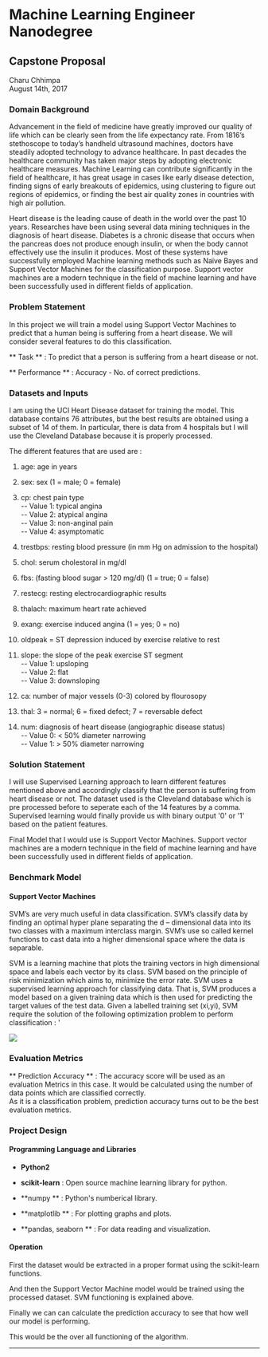 # Machine Learning Engineer Nanodegree
## Capstone Proposal
Charu Chhimpa  
August 14th, 2017

### Domain Background
Advancement in the field of medicine have greatly improved our quality of life which can be clearly seen from the life expectancy rate. From 1816’s stethoscope to today’s handheld ultrasound machines, doctors have steadily adopted technology to advance healthcare. In past decades the healthcare community has taken major steps by adopting electronic healthcare measures. Machine Learning can contribute significantly in the field of healthcare, it has great usage in cases like early disease detection, finding signs of early breakouts of epidemics, using clustering to figure out regions of epidemics, or finding the best air quality zones in countries with high air pollution.  

Heart disease is the leading cause of death in the world over the past 10 years. Researches have been using several data mining techniques in the diagnosis of heart disease. Diabetes is a chronic disease that occurs when the pancreas does not produce enough insulin, or when the body cannot effectively use the insulin it produces. Most of these systems have successfully employed Machine learning methods such as Naïve Bayes and Support Vector Machines for the classification purpose. Support vector machines are a modern technique in the field of machine learning and have been successfully used in different fields of application. 




### Problem Statement

In this project we will train a model using Support Vector Machines to predict that a human being is suffering from a  heart disease. We will consider several features to do this classification.   

** Task **  : To predict that a person is suffering from a heart disease or not.  

** Performance ** : Accuracy - No. of correct predictions.  



### Datasets and Inputs

I am using the UCI Heart Disease dataset for training the model. This database contains 76 attributes, but the best results are obtained using a subset of 14 of them. In particular, there is data from 4 hospitals but I will use the Cleveland Database because it is properly processed.  

The different features that are used are  :   

1. age: age in years   

2. sex: sex (1 = male; 0 = female)   

3. cp: chest pain type   
-- Value 1: typical angina  
-- Value 2: atypical angina    
-- Value 3: non-anginal pain    
-- Value 4: asymptomatic   

4. trestbps: resting blood pressure (in mm Hg on admission to the hospital)   

5. chol: serum cholestoral in mg/dl   

6. fbs: (fasting blood sugar > 120 mg/dl) (1 = true; 0 = false)   

7. restecg: resting electrocardiographic results   

8. thalach: maximum heart rate achieved  

9. exang: exercise induced angina (1 = yes; 0 = no)   

10. oldpeak = ST depression induced by exercise relative to rest   

11. slope: the slope of the peak exercise ST segment  
-- Value 1: upsloping   
-- Value 2: flat   
-- Value 3: downsloping   

12. ca: number of major vessels (0-3) colored by flourosopy   

13. thal: 3 = normal; 6 = fixed defect; 7 = reversable defect   

14. num: diagnosis of heart disease (angiographic disease status)  
-- Value 0: < 50% diameter narrowing   
-- Value 1: > 50% diameter narrowing   

### Solution Statement

I will use Supervised Learning approach to learn different features mentioned above and accordingly classify that the person is suffering from  heart disease or not. The dataset used is the Cleveland database which is pre processed before to seperate each of the 14 features by a comma. Supervised learning would finally provide us with binary output '0' or '1' based on the patient features.

Final Model that I would use is Support Vector Machines. Support vector machines are a modern technique in the field of machine learning and have been successfully used in different fields of application.


### Benchmark Model

#### Support Vector Machines   
SVM’s are very much useful in data classification. SVM’s classify data by finding an optimal hyper plane separating the d – dimensional data into its two classes with a maximum interclass margin. SVM’s use so called kernel functions to cast data into a higher dimensional space where the data is separable.   

SVM is a learning machine that plots the training vectors in high dimensional space and labels each vector by its class.
SVM based on the principle of risk minimization which aims to, minimize the error rate. SVM uses a supervised learning approach for classifying data. That is, SVM produces a model based on a given training data which is then used for predicting the target values of the test data. Given a labelled training set (xi,yi), SVM require the solution of the following optimization problem to perform classification :   '

![](http://imgur.com/w2PBQYJ.jpg)



### Evaluation Metrics
** Prediction Accuracy **  : The accuracy score will be used as an evaluation Metrics in this case. It would be calculated using the number of data points which are classified correctly.  
As it is a classification problem, prediction accuracy turns out to be the best evaluation metrics.  

### Project Design

#### Programming Language and Libraries

- **Python2**  

- **scikit-learn** : Open source machine learning library for python.  

- **numpy ** : Python's numberical library.  

- **matplotlib ** : For plotting graphs and plots.

- **pandas, seaborn ** :  For data reading and visualization.  

#### Operation 
First the dataset would be extracted in a proper format using the scikit-learn functions.    

And then the Support Vector Machine model would be trained using the processed dataset.  SVM functioning is explained above.

Finally we can can calculate the prediction accuracy to see that how well our model is performing.  

This would be the over all functioning of the algorithm.




-----------

